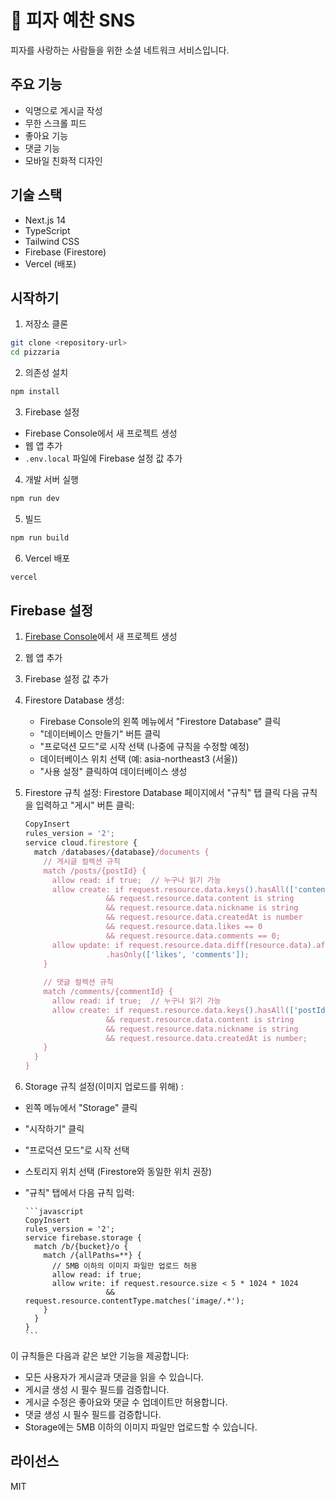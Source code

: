 # 🍕 피자 예찬 SNS

피자를 사랑하는 사람들을 위한 소셜 네트워크 서비스입니다.

## 주요 기능

- 익명으로 게시글 작성
- 무한 스크롤 피드
- 좋아요 기능
- 댓글 기능
- 모바일 친화적 디자인

## 기술 스택

- Next.js 14
- TypeScript
- Tailwind CSS
- Firebase (Firestore)
- Vercel (배포)

## 시작하기

1. 저장소 클론
```bash
git clone <repository-url>
cd pizzaria
```

2. 의존성 설치
```bash
npm install
```

3. Firebase 설정
- Firebase Console에서 새 프로젝트 생성
- 웹 앱 추가
- `.env.local` 파일에 Firebase 설정 값 추가

4. 개발 서버 실행
```bash
npm run dev
```

5. 빌드
```bash
npm run build
```

6. Vercel 배포
```bash
vercel
```

## Firebase 설정

1. [Firebase Console](https://console.firebase.google.com/)에서 새 프로젝트 생성
2. 웹 앱 추가
3. Firebase 설정 값 추가
4. Firestore Database 생성:
    *  Firebase Console의 왼쪽 메뉴에서 "Firestore Database" 클릭
    *  "데이터베이스 만들기" 버튼 클릭
    *  "프로덕션 모드"로 시작 선택 (나중에 규칙을 수정할 예정)
    *  데이터베이스 위치 선택 (예: asia-northeast3 (서울))
    *  "사용 설정" 클릭하여 데이터베이스 생성
5. Firestore 규칙 설정:
Firestore Database 페이지에서 "규칙" 탭 클릭
다음 규칙을 입력하고 "게시" 버튼 클릭:

      ```javascript
      CopyInsert
      rules_version = '2';
      service cloud.firestore {
        match /databases/{database}/documents {
          // 게시글 컬렉션 규칙
          match /posts/{postId} {
            allow read: if true;  // 누구나 읽기 가능
            allow create: if request.resource.data.keys().hasAll(['content', 'nickname', 'createdAt', 'likes', 'comments'])
                        && request.resource.data.content is string
                        && request.resource.data.nickname is string
                        && request.resource.data.createdAt is number
                        && request.resource.data.likes == 0
                        && request.resource.data.comments == 0;
            allow update: if request.resource.data.diff(resource.data).affectedKeys()
                        .hasOnly(['likes', 'comments']);
          }
          
          // 댓글 컬렉션 규칙
          match /comments/{commentId} {
            allow read: if true;  // 누구나 읽기 가능
            allow create: if request.resource.data.keys().hasAll(['postId', 'content', 'nickname', 'createdAt'])
                        && request.resource.data.content is string
                        && request.resource.data.nickname is string
                        && request.resource.data.createdAt is number;
          }
        }
      }
      ```

6. Storage 규칙 설정(이미지 업로드를 위해) :
* 왼쪽 메뉴에서 "Storage" 클릭
* "시작하기" 클릭
* "프로덕션 모드"로 시작 선택
* 스토리지 위치 선택 (Firestore와 동일한 위치 권장)
* "규칙" 탭에서 다음 규칙 입력:

      ```javascript
      CopyInsert
      rules_version = '2';
      service firebase.storage {
        match /b/{bucket}/o {
          match /{allPaths=**} {
            // 5MB 이하의 이미지 파일만 업로드 허용
            allow read: if true;
            allow write: if request.resource.size < 5 * 1024 * 1024
                        && request.resource.contentType.matches('image/.*');
          }
        }
      }
      ```

이 규칙들은 다음과 같은 보안 기능을 제공합니다:

- 모든 사용자가 게시글과 댓글을 읽을 수 있습니다.
- 게시글 생성 시 필수 필드를 검증합니다.
- 게시글 수정은 좋아요와 댓글 수 업데이트만 허용합니다.
- 댓글 생성 시 필수 필드를 검증합니다.
- Storage에는 5MB 이하의 이미지 파일만 업로드할 수 있습니다.


## 라이선스

MIT
